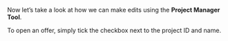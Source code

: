 Now let’s take a look at how we can make edits using the **Project Manager Tool**.

To open an offer, simply tick the checkbox next to the project ID and name.
